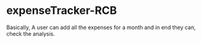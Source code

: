 # expenseTracker-RCB
Basically, A user can add all the expenses for a month and in end they can, check the analysis.

